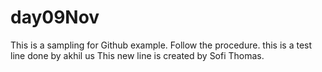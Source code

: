 # day09Nov
This is a sampling for Github example.
Follow the procedure.
this is a test line done by akhil us 
This new line is created by Sofi Thomas.
